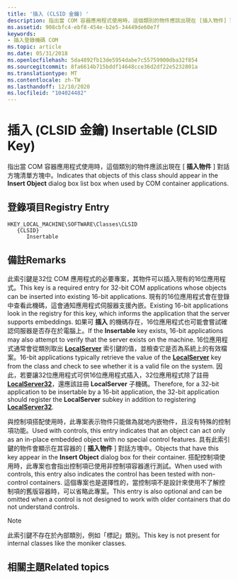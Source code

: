 ```yaml
---
title: '插入 (CLSID 金鑰) '
description: 指出當 COM 容器應用程式使用時，這個類別的物件應該出現在 [插入物件] 對話方塊清單方塊中。
ms.assetid: 908cbfc4-ebf8-454e-b2e5-34449de60e7f
keywords:
- 插入登錄機碼 COM
ms.topic: article
ms.date: 05/31/2018
ms.openlocfilehash: 5da4892fb13de5954dabe7c55759900dba32f854
ms.sourcegitcommit: 8fa6614b715bddf14648cce36d2df22e5232801a
ms.translationtype: MT
ms.contentlocale: zh-TW
ms.lasthandoff: 12/10/2020
ms.locfileid: "104024482"
---
```

# <a name="insertable-clsid-key"></a><span data-ttu-id="51ecf-104">插入 (CLSID 金鑰) </span><span class="sxs-lookup"><span data-stu-id="51ecf-104">Insertable (CLSID Key)</span></span>

<span data-ttu-id="51ecf-105">指出當 COM 容器應用程式使用時，這個類別的物件應該出現在 [ **插入物件** ] 對話方塊清單方塊中。</span><span class="sxs-lookup"><span data-stu-id="51ecf-105">Indicates that objects of this class should appear in the **Insert Object** dialog box list box when used by COM container applications.</span></span>

## <a name="registry-entry"></a><span data-ttu-id="51ecf-106">登錄項目</span><span class="sxs-lookup"><span data-stu-id="51ecf-106">Registry Entry</span></span>

```
HKEY_LOCAL_MACHINE\SOFTWARE\Classes\CLSID
   {CLSID}
      Insertable
```

## <a name="remarks"></a><span data-ttu-id="51ecf-107">備註</span><span class="sxs-lookup"><span data-stu-id="51ecf-107">Remarks</span></span>

<span data-ttu-id="51ecf-108">此索引鍵是32位 COM 應用程式的必要專案，其物件可以插入現有的16位應用程式。</span><span class="sxs-lookup"><span data-stu-id="51ecf-108">This key is a required entry for 32-bit COM applications whose objects can be inserted into existing 16-bit applications.</span></span> <span data-ttu-id="51ecf-109">現有的16位應用程式會在登錄中查看此機碼，這會通知應用程式伺服器支援內嵌。</span><span class="sxs-lookup"><span data-stu-id="51ecf-109">Existing 16-bit applications look in the registry for this key, which informs the application that the server supports embeddings.</span></span> <span data-ttu-id="51ecf-110">如果可 **插入** 的機碼存在，16位應用程式也可能會嘗試確認伺服器是否存在於電腦上。</span><span class="sxs-lookup"><span data-stu-id="51ecf-110">If the **Insertable** key exists, 16-bit applications may also attempt to verify that the server exists on the machine.</span></span> <span data-ttu-id="51ecf-111">16位應用程式通常會從類別取出 [**LocalServer**](localserver.md) 索引鍵的值，並檢查它是否為系統上的有效檔案。</span><span class="sxs-lookup"><span data-stu-id="51ecf-111">16-bit applications typically retrieve the value of the [**LocalServer**](localserver.md) key from the class and check to see whether it is a valid file on the system.</span></span> <span data-ttu-id="51ecf-112">因此，若要讓32位應用程式可供16位應用程式插入，32位應用程式除了註冊 [**LocalServer32**](localserver32.md)，還應該註冊 **LocalServer** 子機碼。</span><span class="sxs-lookup"><span data-stu-id="51ecf-112">Therefore, for a 32-bit application to be insertable by a 16-bit application, the 32-bit application should register the **LocalServer** subkey in addition to registering [**LocalServer32**](localserver32.md).</span></span>

<span data-ttu-id="51ecf-113">與控制項搭配使用時，此專案表示物件只能做為就地内嵌物件，且沒有特殊的控制項功能。</span><span class="sxs-lookup"><span data-stu-id="51ecf-113">Used with controls, this entry indicates that an object can act only as an in-place embedded object with no special control features.</span></span> <span data-ttu-id="51ecf-114">具有此索引鍵的物件會顯示在其容器的 [ **插入物件** ] 對話方塊中。</span><span class="sxs-lookup"><span data-stu-id="51ecf-114">Objects that have this key appear in the **Insert Object** dialog box for their container.</span></span> <span data-ttu-id="51ecf-115">搭配控制項使用時，此專案也會指出控制項已使用非控制項容器進行測試。</span><span class="sxs-lookup"><span data-stu-id="51ecf-115">When used with controls, this entry also indicates the control has been tested with non-control containers.</span></span> <span data-ttu-id="51ecf-116">這個專案也是選擇性的，當控制項不是設計來使用不了解控制項的舊版容器時，可以省略此專案。</span><span class="sxs-lookup"><span data-stu-id="51ecf-116">This entry is also optional and can be omitted when a control is not designed to work with older containers that do not understand controls.</span></span>

> [!Note]  
> <span data-ttu-id="51ecf-117">此索引鍵不存在於內部類別，例如「標記」類別。</span><span class="sxs-lookup"><span data-stu-id="51ecf-117">This key is not present for internal classes like the moniker classes.</span></span>

 

## <a name="related-topics"></a><span data-ttu-id="51ecf-118">相關主題</span><span class="sxs-lookup"><span data-stu-id="51ecf-118">Related topics</span></span>

<dl> <dt>

[**<ProgID>**](-progid--key.md)
</dt> </dl>

 

 




